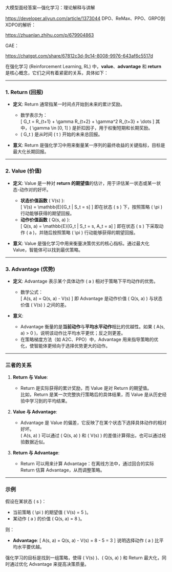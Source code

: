 大模型面经答案—强化学习：理论解释与讲解

https://developer.aliyun.com/article/1373044
DPO、ReMax、PPO、GRPO到XDPO的解析：

https://zhuanlan.zhihu.com/p/679904863

GAE：

https://chatgpt.com/share/67812c3d-9c14-8008-9976-643af6c5517d

在强化学习 (Reinforcement Learning, RL) 中，**value**、**advantage** 和 **return** 是核心概念，它们之间有着紧密的关系，具体如下：

---

### **1. Return (回报)**
- **定义**: Return 通常指某一时间点开始到未来的累计奖励。  
  - 数学表示为：  
    \[
    G_t = R_{t+1} + \gamma R_{t+2} + \gamma^2 R_{t+3} + \dots
    \]
    其中，\( \gamma \in [0, 1] \) 是折扣因子，用于权衡短期和长期奖励。
  - \( G_t \) 是从时间 \( t \) 开始的未来总回报。

- **意义**: Return 是强化学习中用来衡量某一序列的最终收益的关键指标，目标是最大化长期回报。

---

### **2. Value (价值)**
- **定义**: Value 是一种对 **return 的期望值**的估计，用于评估某一状态或某一状态-动作对的好坏。
  - **状态价值函数** \( V(s) \):  
    \[
    V(s) = \mathbb{E}[G_t | S_t = s]
    \]
    即在状态 \( s \) 下，按照策略 \( \pi \) 行动能够获得的期望回报。
  - **动作价值函数** \( Q(s, a) \):  
    \[
    Q(s, a) = \mathbb{E}[G_t | S_t = s, A_t = a]
    \]
    即在状态 \( s \) 下采取动作 \( a \)，并随后按照策略 \( \pi \) 行动能够获得的期望回报。

- **意义**: Value 是强化学习中用来衡量决策优劣的核心指标。通过最大化 Value，智能体可以找到最优策略。

---

### **3. Advantage (优势)**
- **定义**: Advantage 表示某个具体动作 \( a \) 相对于策略下平均动作的优势。  
  - 数学公式：  
    \[
    A(s, a) = Q(s, a) - V(s)
    \]
    即 Advantage 是动作价值 \( Q(s, a) \) 与状态价值 \( V(s) \) 之间的差。

- **意义**:
  - Advantage 衡量的是**当前动作**与**平均水平动作**相比的优越性。如果 \( A(s, a) > 0 \)，说明该动作比平均水平更优；反之则更差。
  - 在策略梯度方法（如 A2C、PPO）中，Advantage 用来指导策略的优化，使智能体更倾向于选择优势更大的动作。

---

### **三者的关系**
1. **Return 与 Value**:
   - Return 是实际获得的累计奖励，而 Value 是对 Return 的期望值。  
     比如，Return 是某一次完整执行策略后的具体结果，而 Value 是从历史经验中学习到的平均结果。

2. **Value 与 Advantage**:
   - Advantage 是 Value 的偏差，它反映了在某个状态下选择具体动作的相对好坏。  
     \( A(s, a) \) 可以通过 \( Q(s, a) \) 和 \( V(s) \) 的差值计算得出，也可以通过经验数据近似。

3. **Return 与 Advantage**:
   - Return 可以用来计算 Advantage：在离线方法中，通过回合的实际 Return 估算 Advantage，从而调整策略。

---

### **示例**
假设在某状态 \( s \)：
- 当前策略 \( \pi \) 的期望值 \( V(s) = 5 \)。
- 某动作 \( a \) 的价值 \( Q(s, a) = 8 \)。

则：
- **Advantage**:
  \[
  A(s, a) = Q(s, a) - V(s) = 8 - 5 = 3
  \]
  说明选择动作 \( a \) 比平均水平要优越。

强化学习的目标是找到一组策略，使得 \( V(s) \)、\( Q(s, a) \) 和 Return 最大化，同时通过优化 Advantage 来提高决策质量。
